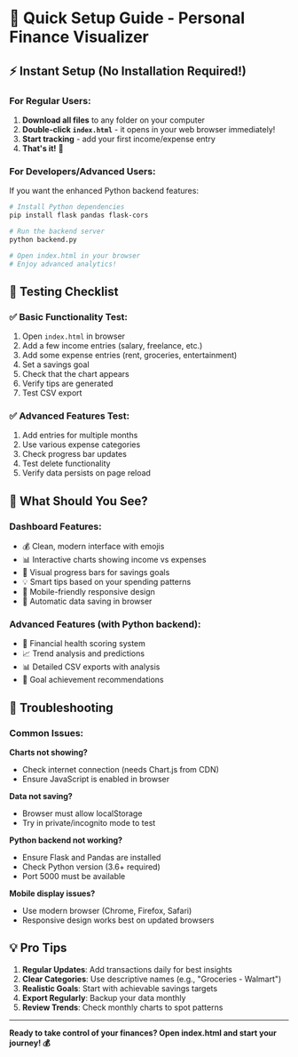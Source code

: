# 🚀 Quick Setup Guide - Personal Finance Visualizer

## ⚡ Instant Setup (No Installation Required!)

### For Regular Users:
1. **Download all files** to any folder on your computer
2. **Double-click `index.html`** - it opens in your web browser immediately!
3. **Start tracking** - add your first income/expense entry
4. **That's it!** 🎉

### For Developers/Advanced Users:
If you want the enhanced Python backend features:

```bash
# Install Python dependencies
pip install flask pandas flask-cors

# Run the backend server
python backend.py

# Open index.html in your browser
# Enjoy advanced analytics!
```

## 🧪 Testing Checklist

### ✅ Basic Functionality Test:
1. Open `index.html` in browser
2. Add a few income entries (salary, freelance, etc.)
3. Add some expense entries (rent, groceries, entertainment)
4. Set a savings goal
5. Check that the chart appears
6. Verify tips are generated
7. Test CSV export

### ✅ Advanced Features Test:
1. Add entries for multiple months
2. Use various expense categories
3. Check progress bar updates
4. Test delete functionality
5. Verify data persists on page reload

## 🎯 What Should You See?

### Dashboard Features:
- 💰 Clean, modern interface with emojis
- 📊 Interactive charts showing income vs expenses
- 🎯 Visual progress bars for savings goals
- 💡 Smart tips based on your spending patterns
- 📱 Mobile-friendly responsive design
- 💾 Automatic data saving in browser

### Advanced Features (with Python backend):
- 🧠 Financial health scoring system
- 📈 Trend analysis and predictions  
- 📊 Detailed CSV exports with analysis
- 🎯 Goal achievement recommendations

## 🔧 Troubleshooting

### Common Issues:

**Charts not showing?**
- Check internet connection (needs Chart.js from CDN)
- Ensure JavaScript is enabled in browser

**Data not saving?**
- Browser must allow localStorage
- Try in private/incognito mode to test

**Python backend not working?**
- Ensure Flask and Pandas are installed
- Check Python version (3.6+ required)
- Port 5000 must be available

**Mobile display issues?**
- Use modern browser (Chrome, Firefox, Safari)
- Responsive design works best on updated browsers

## 💡 Pro Tips

1. **Regular Updates**: Add transactions daily for best insights
2. **Clear Categories**: Use descriptive names (e.g., "Groceries - Walmart")  
3. **Realistic Goals**: Start with achievable savings targets
4. **Export Regularly**: Backup your data monthly
5. **Review Trends**: Check monthly charts to spot patterns

---

**Ready to take control of your finances? Open index.html and start your journey! 💰**
